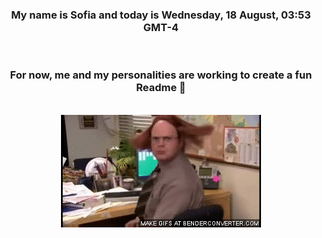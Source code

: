 


<div align="center">
<h3 >My name is Sofia and today is Wednesday, 18 August, 03:53 GMT-4</h3><br>
<h3 >For now, me and my personalities are working to create a fun Readme 👋
</h3><br>
<img src='img/dwight.gif' alt='working...'/>
</div>
